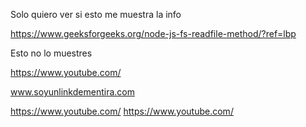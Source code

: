Solo quiero ver si esto me muestra la info

https://www.geeksforgeeks.org/node-js-fs-readfile-method/?ref=lbp

Esto no lo muestres 

https://www.youtube.com/

www.soyunlinkdementira.com

https://www.youtube.com/
https://www.youtube.com/
